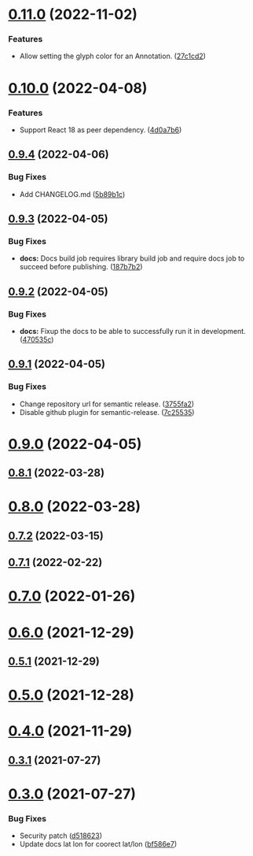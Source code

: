 # [0.11.0](https://git.zsinfo.nl/Zandor300/react-apple-mapkitjs/compare/v0.10.0...v0.11.0) (2022-11-02)


### Features

* Allow setting the glyph color for an Annotation. ([27c1cd2](https://git.zsinfo.nl/Zandor300/react-apple-mapkitjs/commit/27c1cd2d53e85af243229566109cf7175058bdba))

# [0.10.0](https://git.zsinfo.nl/Zandor300/react-apple-mapkitjs/compare/v0.9.4...v0.10.0) (2022-04-08)


### Features

* Support React 18 as peer dependency. ([4d0a7b6](https://git.zsinfo.nl/Zandor300/react-apple-mapkitjs/commit/4d0a7b6d9345dce71158940029dedfd7575a1baf))

## [0.9.4](https://git.zsinfo.nl/Zandor300/react-apple-mapkitjs/compare/v0.9.3...v0.9.4) (2022-04-06)


### Bug Fixes

* Add CHANGELOG.md ([5b89b1c](https://git.zsinfo.nl/Zandor300/react-apple-mapkitjs/commit/5b89b1c1cf9498afbc999992fd1412c05fca4329))

## [0.9.3](https://git.zsinfo.nl/Zandor300/react-apple-mapkitjs/compare/v0.9.2...v0.9.3) (2022-04-05)


### Bug Fixes

* **docs:** Docs build job requires library build job and require docs job to succeed before publishing. ([187b7b2](https://git.zsinfo.nl/Zandor300/react-apple-mapkitjs/commits/187b7b2d138bc1dd40e36d2a744f694b46a15f1d))



## [0.9.2](https://git.zsinfo.nl/Zandor300/react-apple-mapkitjs/compare/v0.9.1...v0.9.2) (2022-04-05)


### Bug Fixes

* **docs:** Fixup the docs to be able to successfully run it in development. ([470535c](https://git.zsinfo.nl/Zandor300/react-apple-mapkitjs/commits/470535c0cfd0e6c1bd54dd6abd4bef81cf89794b))



## [0.9.1](https://git.zsinfo.nl/Zandor300/react-apple-mapkitjs/compare/v0.9.0...v0.9.1) (2022-04-05)


### Bug Fixes

* Change repository url for semantic release. ([3755fa2](https://git.zsinfo.nl/Zandor300/react-apple-mapkitjs/commits/3755fa269693d697fd164586468a0256808da9da))
* Disable github plugin for semantic-release. ([7c25535](https://git.zsinfo.nl/Zandor300/react-apple-mapkitjs/commits/7c25535a2e466ed8db5c3040db19686b6ca08536))



# [0.9.0](https://git.zsinfo.nl/Zandor300/react-apple-mapkitjs/compare/v0.8.1...v0.9.0) (2022-04-05)



## [0.8.1](https://git.zsinfo.nl/Zandor300/react-apple-mapkitjs/compare/v0.8.0...v0.8.1) (2022-03-28)



# [0.8.0](https://git.zsinfo.nl/Zandor300/react-apple-mapkitjs/compare/v0.7.2...v0.8.0) (2022-03-28)



## [0.7.2](https://git.zsinfo.nl/Zandor300/react-apple-mapkitjs/compare/v0.7.1...v0.7.2) (2022-03-15)



## [0.7.1](https://git.zsinfo.nl/Zandor300/react-apple-mapkitjs/compare/v0.7.0...v0.7.1) (2022-02-22)



# [0.7.0](https://git.zsinfo.nl/Zandor300/react-apple-mapkitjs/compare/v0.6.0...v0.7.0) (2022-01-26)



# [0.6.0](https://git.zsinfo.nl/Zandor300/react-apple-mapkitjs/compare/v0.5.1...v0.6.0) (2021-12-29)



## [0.5.1](https://git.zsinfo.nl/Zandor300/react-apple-mapkitjs/compare/v0.5.0...v0.5.1) (2021-12-29)



# [0.5.0](https://git.zsinfo.nl/Zandor300/react-apple-mapkitjs/compare/v0.4.0...v0.5.0) (2021-12-28)



# [0.4.0](https://git.zsinfo.nl/Zandor300/react-apple-mapkitjs/compare/v0.3.1...v0.4.0) (2021-11-29)



## [0.3.1](https://git.zsinfo.nl/Zandor300/react-apple-mapkitjs/compare/v0.3.0...v0.3.1) (2021-07-27)



# [0.3.0](https://git.zsinfo.nl/Zandor300/react-apple-mapkitjs/compare/d51862339be18b55a502a603e3c6e745312f03ed...v0.3.0) (2021-07-27)


### Bug Fixes

* Security patch ([d518623](https://git.zsinfo.nl/Zandor300/react-apple-mapkitjs/commits/d51862339be18b55a502a603e3c6e745312f03ed))
* Update docs lat lon for coorect lat/lon ([bf586e7](https://git.zsinfo.nl/Zandor300/react-apple-mapkitjs/commits/bf586e75d80de29e7b6716e21b0cb1f7b4d2736f))
